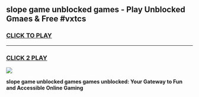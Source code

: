 
## slope game unblocked games - Play Unblocked Gmaes & Free #vxtcs
<h3>
<a href="https://news.freeplayer.one?title=slope_game_unblocked_games&ref=03M">CLICK TO PLAY</a></h3>
<hr>

<h3>
<a href="https://news.freeplayer.one?title=slope_game_unblocked_games&ref=03M">CLICK 2 PLAY</a>
  
</h3>

<a href="https://news.freeplayer.one?title=slope_game_unblocked_games&ref=03M"><img src="https://clearcache.store/games.png"></a>


**slope game unblocked games games unblocked: Your Gateway to Fun and Accessible Online Gaming**
